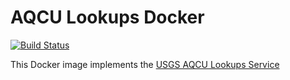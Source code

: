 # AQCU Lookups Docker

[![Build Status](https://travis-ci.org/USGS-CIDA/docker-aqcu-lookups.svg?branch=master)](https://travis-ci.org/USGS-CIDA/docker-aqcu-lookups)

This Docker image implements the [USGS AQCU Lookups Service](https://github.com/USGS-CIDA/aqcu-lookups) 
